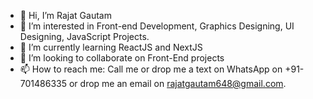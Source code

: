 - 👋 Hi, I’m Rajat Gautam
- 👀 I’m interested in Front-end Development, Graphics Designing, UI Designing, JavaScript Projects.
- 🌱 I’m currently learning ReactJS and NextJS
- 💞️ I’m looking to collaborate on Front-End projects
- 📫 How to reach me: Call me or drop me a text on WhatsApp on +91-701486335 or drop me an email on rajatgautam648@gmail.com.

<!---
maximus71296/maximus71296 is a ✨ special ✨ repository because its `README.md` (this file) appears on your GitHub profile.
You can click the Preview link to take a look at your changes.
--->
